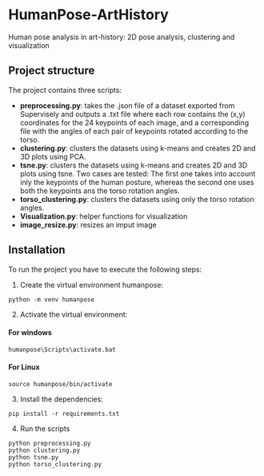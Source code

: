 # HumanPose-ArtHistory 
Human pose analysis in art-history: 2D pose analysis, clustering and visualization

## Project structure
The project contains three scripts:

- **preprocessing.py**: takes the .json file of a dataset exported from Supervisely and outputs a .txt file where each row contains the (x,y) coordinates for the 24 keypoints of each image, and a corresponding file with the angles of each pair of keypoints rotated according to the torso.
- **clustering.py**: clusters the datasets using k-means and creates 2D and 3D plots using PCA.
- **tsne.py**: clusters the datasets using k-means and creates 2D and 3D plots using tsne. Two cases are tested: The first one takes into account inly the keypoints of the human posture, whereas the second one uses both the keypoints ans the torso rotation angles.
- **torso_clustering.py**: clusters the datasets using only the torso rotation angles. 
- **Visualization.py**: helper functions for visualization
- **image_resize.py**: resizes an imput image

## Installation
To run the project you have to execute the following steps:

1. Create the virtual environment humanpose:
```
python -m venv humanpose
```

2. Activate the virtual environment:
#### For windows
```
humanpose\Scripts\activate.bat
```

#### For Linux
```
source humanpose/bin/activate
```

3. Install the dependencies:
```
pip install -r requirements.txt
```

4. Run the scripts
```
python preprocessing.py
python clustering.py
python tsne.py
python torso_clustering.py
```
